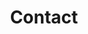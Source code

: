 ---
title: "Contact"

contact:
  title: "Contact us"
  subtitle: "One question?"

formulaire:
  title: "Write"
  subtitle: "To the Pampa"

adresse: 
  title: "Our adress"  
  line1: "BRASSERIE ARTISANALE BAR BOUTIQUE"
  line2: "CANAL DU DEMI"
  line3: "2 avenue Joseph Lazare"
  line4: "34 500 Béziers, France"
  link:
    text: "See on the map"
    url: "https://g.page/lagorgefraiche?share"

telephone:
  title: "Join us"
  subtitle: "By phone to"
  numero: "+33 04 67 37 06 97"  
  email:
    text: "Or by email at"
    url: "contact@pampahardseltzer.com"
    
draft: false
---
